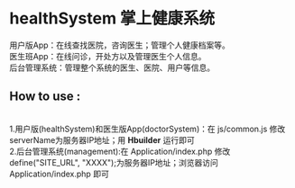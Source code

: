 # healthSystem 掌上健康系统
用户版App：在线查找医院，咨询医生；管理个人健康档案等。<br>
医生班App：在线问诊，开处方以及管理医生个人信息。<br>
后台管理系统：管理整个系统的医生、医院、用户等信息。

<b><h2>How to use :</h2></b><br>
1.用户版(healthSystem)和医生版App(doctorSystem)：在 js/common.js 修改serverName为服务器IP地址；用 <b>Hbuilder</b> 运行即可<br>
2.后台管理系统(management):在 Application/index.php 修改 define("SITE_URL", "XXXX");为服务器IP地址；浏览器访问 Application/index.php 即可<br>


